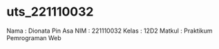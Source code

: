 # uts_221110032
Nama    : Dionata Pin Asa
NIM     : 221110032
Kelas   : 12D2
Matkul  : Praktikum Pemrograman Web
